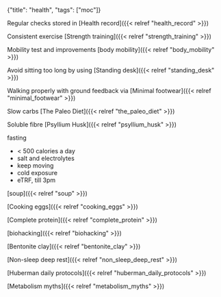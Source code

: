 {"title": "health", "tags": ["moc"]}

Regular checks stored in [Health record]({{< relref "health_record" >}})

Consistent exercise [Strength training]({{< relref "strength_training" >}})

Mobility test and improvements [body mobility]({{< relref "body_mobility" >}})

Avoid sitting too long by using [Standing desk]({{< relref "standing_desk" >}})

Walking properly with ground feedback via [Minimal footwear]({{< relref "minimal_footwear" >}})

Slow carbs [The Paleo Diet]({{< relref "the_paleo_diet" >}})

Soluble fibre [Psyllium Husk]({{< relref "psyllium_husk" >}})

fasting
* < 500 calories a day
* salt and electrolytes
* keep moving
* cold exposure
* eTRF, till 3pm

[soup]({{< relref "soup" >}})

[Cooking eggs]({{< relref "cooking_eggs" >}})

[Complete protein]({{< relref "complete_protein" >}})

[biohacking]({{< relref "biohacking" >}})

[Bentonite clay]({{< relref "bentonite_clay" >}})

[Non-sleep deep rest]({{< relref "non_sleep_deep_rest" >}})

[Huberman daily protocols]({{< relref "huberman_daily_protocols" >}})

[Metabolism myths]({{< relref "metabolism_myths" >}})

